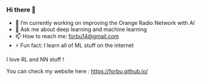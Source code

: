 ### Hi there 👋

- 🔭 I’m currently working on improving the Orange Radio Network with AI
- 💬 Ask me about deep learning and machine learning
- 📫 How to reach me: forbu14@gmail.com
- ⚡ Fun fact: I learn all of ML stuff on the internet

I love RL and NN stuff !

You can check my website here : https://forbu.github.io/
